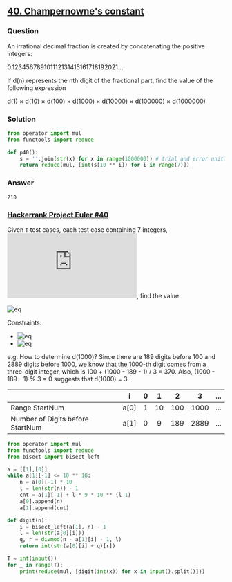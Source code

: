 ## **[40. Champernowne's constant](https://projecteuler.net/problem=40)**

### Question
An irrational decimal fraction is created by concatenating the positive integers:

0.123456789101112131415161718192021...

If d(n) represents the nth digit of the fractional part, find the value of the following expression

d(1) × d(10) × d(100) × d(1000) × d(10000) × d(100000) × d(1000000)


### Solution
```python
from operator import mul
from functools import reduce

def p40():
    s = ''.join(str(x) for x in range(1000000)) # trial and error unitl no IndexError
    return reduce(mul, [int(s[10 ** i]) for i in range(7)])
```

### Answer 
`210`

### [Hackerrank Project Euler #40](https://www.hackerrank.com/contests/projecteuler/challenges/euler040/problem) 
Given `T` test cases, each test case containing 7 integers, ![eq](https://latex.codecogs.com/gif.latex?i_1,i_2,i_3,i_4,i_5,i_6,i_7), find the value 

![eq](https://latex.codecogs.com/gif.latex?d(i_1)&space;\times&space;d(i_2)&space;\times&space;d(i_3)&space;\times&space;d(i_4)&space;\times&space;d(i_5)&space;\times&space;d(i_6)&space;\times&space;d(i_7))

Constraints:
- ![eq](https://latex.codecogs.com/gif.latex?1\leqslant&space;T&space;\leqslant&space;10^5)
- ![eq](https://latex.codecogs.com/gif.latex?1\leqslant&space;i_1,i_2,i_3,i_4,i_5,i_6,i_7&space;\leqslant&space;10^{18})

e.g. How to determine d(1000)? Since there are 189 digits before 100 and 2889 digits before 1000, we know that the 1000-th digit comes from a three-digit integer, which is 100 + (1000 - 189 - 1) / 3 = 370. Also, (1000 - 189 - 1) % 3 = 0 suggests that d(1000) = 3.

|                                  |   i  | 0 |  1 |  2  |   3  | ... |
|----------------------------------|:----:|---|:--:|:---:|:----:|-----|
| Range StartNum                   | a[0] | 1 | 10 | 100 | 1000 | ... |
| Number of Digits before StartNum | a[1] | 0 |  9 | 189 | 2889 | ... |

```python
from operator import mul
from functools import reduce
from bisect import bisect_left

a = [[1],[0]]
while a[1][-1] <= 10 ** 18:
    n = a[0][-1] * 10
    l = len(str(n)) - 1
    cnt = a[1][-1] + l * 9 * 10 ** (l-1)
    a[0].append(n)
    a[1].append(cnt)

def digit(n):
    i = bisect_left(a[1], n) - 1
    l = len(str(a[0][i]))
    q, r = divmod(n - a[1][i] - 1, l)
    return int(str(a[0][i] + q)[r])

T = int(input())
for _ in range(T):
    print(reduce(mul, [digit(int(x)) for x in input().split()]))
```

